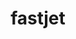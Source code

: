 ---
title: "fastjet"
layout: cache
categories: [package, develop]
meta: {"versions": ["3.4.2"], "compilers": ["gcc@=11.4.0"], "oss": ["ubuntu22.04"], "platforms": ["linux"], "targets": ["x86_64_v3"], "stacks": ["hep", "root"], "num_specs": 2, "num_specs_by_stack": {"hep": 2, "root": 2}}
spec_details: [{"hash": "64m7utqqg2qxygtxk6attrf7dyqzeam3", "compiler": "gcc@=11.4.0", "versions": ["3.4.2"], "os": "ubuntu22.04", "platform": "linux", "target": "x86_64_v3", "variants": ["~atlas", "~auto-ptr", "build_system=autotools", "cxxstd=11", "plugins=cxx", "+shared", "thread-safety=limited"], "stacks": ["hep", "root"], "size": "-", "tarball": "https://binaries.spack.io/develop/build_cache/linux-ubuntu22.04-x86_64_v3/gcc-11.4.0/fastjet-3.4.2/linux-ubuntu22.04-x86_64_v3-gcc-11.4.0-fastjet-3.4.2-64m7utqqg2qxygtxk6attrf7dyqzeam3.spack"}, {"hash": "7fu325azckeiympo2lc5ozrsxmxrr67o", "compiler": "gcc@=11.4.0", "versions": ["3.4.2"], "os": "ubuntu22.04", "platform": "linux", "target": "x86_64_v3", "variants": ["~atlas", "~auto-ptr", "build_system=autotools", "cxxstd=11", "plugins=cxx", "+shared", "thread-safety=limited"], "stacks": ["hep", "root"], "size": "-", "tarball": "https://binaries.spack.io/develop/build_cache/linux-ubuntu22.04-x86_64_v3/gcc-11.4.0/fastjet-3.4.2/linux-ubuntu22.04-x86_64_v3-gcc-11.4.0-fastjet-3.4.2-7fu325azckeiympo2lc5ozrsxmxrr67o.spack"}]
---